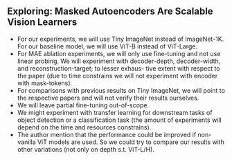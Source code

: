 ## Exploring: Masked Autoencoders Are Scalable Vision Learners
- For our experiments, we will use Tiny ImageNet instead of ImageNet-1K. For our baseline model,
we will use ViT-B instead of ViT-Large.
- For MAE ablation experiments, we will only use fine-tuning and not use linear probing. We will
experiment with decoder-depth, decoder-width, and reconstruction-target; to lesser exhaus-
tive extent with respect to the paper (due to time constrains we will not experiment with encoder
with mask-tokens).
- For comparisons with previous results on Tiny ImageNet, we will point to the respective papers and
will not verify their results ourselves.
- We will leave partial fine-tuning out-of-scope.
- We might experiment with transfer learning for downstream tasks of object detection or a classification
task (the amount of experiments will depend on the time and resources constrains).
- The author mention that the performance could be improved if non-vanilla ViT models are used. So
we could try to compare our results with other variations (not only on depth s.t. ViT-L/H).
